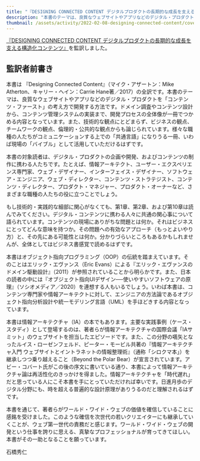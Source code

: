 ```yaml
---
title: "『DESIGNING CONNECTED CONTENT デジタルプロダクトの長期的な成長を支える構造化コンテンツ』を監訳しました"
description: "本書のテーマは、良質なウェブサイトやアプリなどのデジタル・プロダクトを「コンテンツ・ファースト」の考え方で開発する方法です。"
thumbnail: /assets/activity/2022-02-08-designing-connected-content/cover.png
---
```


[『DESIGNING CONNECTED CONTENT デジタルプロダクトの長期的な成長を支える構造化コンテンツ』](https://www.amazon.co.jp/dp/4862465196)を監訳しました。

## 監訳者前書き

本書は 『Designing Connected Content』（マイク・アザートン：Mike Atherton、キャリー・ヘイン：Carrie Hane著／2017）の全訳です。本書のテーマは、良質なウェブサイトやアプリなどのデジタル・プロダクトを「コンテンツ・ファースト」の考え方で開発する方法です。ドメイン調査やコンテンツ設計から、コンテンツ管理システムの実装まで、開発プロセスの全体像が一冊でつかめる内容となっています。また、技術的な観点にとどまらず、ビジネスの観点、チームワークの観点、倫理的・公共的な観点からも論じられています。様々な職種の人たちがコミュニケーションする上での「共通言語」になりうる一冊、いわば現場の「バイブル」として活用していただけるはずです。

本書の対象読者は、デジタル・プロダクトの企画や開発、およびコンテンツの制作に携わる人たちです。たとえば、情報アーキテクト、ユーザー・エクスペリエンス専門家、ウェブ・デザイナー、インターフェイス・デザイナー、ソフトウェア・エンジニア、ウェブ・ディレクター、コンテンツ・ストラテジスト、コンテンツ・ディレクター、プロダクト・マネジャー、プロダクト・オーナーなど、さまざまな職種の人たちの役に立つことでしょう。

もし技術的・実践的な細部に関心がなくても、第1章、第2章、および第10章は読んでみてください。デジタル・コンテンツに携わる人々に共通の関心事について語られています。コンテンツの現場にありがちな問題とは何か。それはビジネスにとってどんな意味を持つか。その問題への有効なアプローチ（もっとよいやり方）と、その先にある可能性とは何か。分かりづらいところもあるかもしれませんが、全体としてはビジネス書感覚で読めるはずです。

本書はオブジェクト指向プログラミング（OOP）の伝統を踏まえています。そのことはエリック・エヴァンス（Eric Evans）による『エリック・エヴァンスのドメイン駆動設計』（2011）が参照されていることから明らかです。また、日本の読者の中には『オブジェクト指向UIデザイン──使いやすいソフトウェアの原理』（ソシオメディア／2020）を連想する人もいるでしょう。いわば本書は、コンテンツ専門家や情報アーキテクトに対して、エンジニアの方法論であるオブジェクト指向分析設計や統一モデリング言語（UML）を手ほどきする内容となっています。

本書は情報アーキテクチャ（IA）の本でもあります。主要な実践事例（ケース・スタディ）として登場するのは、著者らが情報アーキテクチャの国際会議「IAサミット」のウェブサイトを担当したエピソードです。また、この分野の嚆矢となったルイス・ローゼンフェルド、ピーター・モービル共著の『情報アーキテクチャ入門 ウェブサイトとイントラネットの情報整理術』（通称「シロクマ本」）を継承しつつ乗り越えること（Beyond the Polar Bear）が宣言されています。アビー・コバート氏がこの後の序文に書いている通り、本書によって情報アーキテクチャ論は再活性化のきっかけを得ました。情報アーキテクチャを「時代遅れ」だと思っている人にこそ本書を手にとっていただければ幸いです。日進月歩のデジタル分野にも、時を超える普遍的な設計原理がありうるのだと理解されるはずです。

本書を通じて、著者らがワールド・ワイド・ウェブの価値を確信していることに感銘を受けました。このような確信を次世代の若いクリエイターにも継承していくことが、ウェブ第一世代の責務だと感じます。ワールド・ワイド・ウェブの開発という仕事を誇りに思える、真摯なプロフェッショナルが育ってきてほしい。本書がその一助となることを願っています。

石橋秀仁
